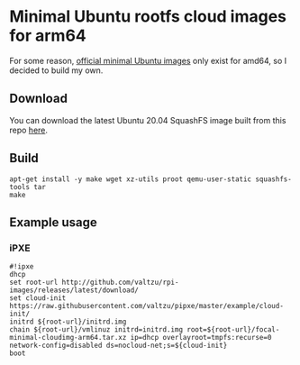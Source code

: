 # Minimal Ubuntu rootfs cloud images for arm64

For some reason, [official minimal Ubuntu images](https://cloud-images.ubuntu.com/minimal/daily/focal/current/) only
exist for amd64, so I decided to build my own.

## Download
You can download the latest Ubuntu 20.04 SquashFS image built from this repo [here](https://github.com/valtzu/rpi-images/releases/latest/download/focal-minimal-cloudimg-arm64.squashfs).

## Build

```
apt-get install -y make wget xz-utils proot qemu-user-static squashfs-tools tar
make
```

## Example usage

### iPXE

```
#!ipxe
dhcp
set root-url http://github.com/valtzu/rpi-images/releases/latest/download/
set cloud-init https://raw.githubusercontent.com/valtzu/pipxe/master/example/cloud-init/
initrd ${root-url}/initrd.img
chain ${root-url}/vmlinuz initrd=initrd.img root=${root-url}/focal-minimal-cloudimg-arm64.tar.xz ip=dhcp overlayroot=tmpfs:recurse=0 network-config=disabled ds=nocloud-net;s=${cloud-init}
boot
```
